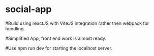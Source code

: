 # social-app

#Build using reactJS with ViteJS integration rather then webpack for bundling.

#Simplified App, front end work is almost ready.

#Use npm run dev for starting the localhost server.
